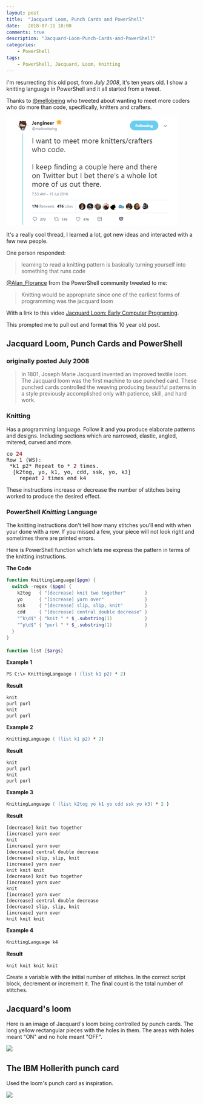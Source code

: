 ```yaml
---
layout: post
title:  "Jacquard Loom, Punch Cards and PowerShell"
date:   2018-07-11 18:00
comments: true
description: "Jacquard-Loom-Punch-Cards-and-PowerShell"
categories:
    - PowerShell
tags:
    - PowerShell, Jacquard, Loom, Knitting
---
```


I'm resurrecting this old post, from *July 2008*, it's ten years old. I show a knitting language in PowerShell and it all started from a tweet.

Thanks to [@mellobeing](https://twitter.com/mellowbeing/status/1018508770337574914) who tweeted about wanting to meet more coders who do more than code, specifically, knitters and crafters.

![](https://raw.githubusercontent.com/dfinke/dfinke.github.io/master/images/posts/knitting.png)

It's a really cool thread, I learned a lot, got new ideas and interacted with a few new people.

One person responded:
> learning to read a knitting pattern is basically turning yourself into something that runs code

[@Alan_Florance](https://twitter.com/Alan_Florance) from the PowerShell community tweeted to me:

> Knitting would be appropriate since one of the earliest forms of programming was the jacquard loom

With a link to this video [Jacquard Loom: Early Computer Programing](https://www.youtube.com/watch?v=lwozgRPLVC8).

This prompted me to pull out and format this 10 year old post.


## Jacquard Loom, Punch Cards and PowerShell
### originally posted July 2008

> In 1801, Joseph Marie Jacquard invented an improved textile loom. The Jacquard loom was the first machine to use punched card. These punched cards controlled the weaving producing beautiful patterns in a style previously accomplished only with patience, skill, and hard work.

### Knitting
Has a programming language. Follow it and you produce elaborate patterns and designs. Including sections which are narrowed, elastic, angled, mitered, curved and more.

<pre>co <span style="color: maroon">24</span>
Row <span style="color: maroon">1</span> (WS):
 *k1 p2* Repeat to * <span style="color: maroon">2</span> times.
  [k2tog, yo, k1, yo, cdd, ssk, yo, k3]
    repeat <span style="color: maroon">2 </span>times end k4</pre>

<p>These instructions increase or decrease the number of stitches being worked to produce the desired effect.</p>

### PowerShell *Knitting* Language

The knitting instructions don't tell how many stitches you'll end with when your done with a row. If you missed a few, your piece will not look right and sometimes there are printed errors.

Here is PowerShell function which lets me express the pattern in terms of the knitting instructions.

**The Code**
```powershell
function KnittingLanguage($pgm) {
  switch -regex ($pgm) {
    k2tog   { "[decrease] knit two together"       }
    yo      { "[increase] yarn over"               }
    ssk     { "[decrease] slip, slip, knit"        }
    cdd     { "[decrease] central double decrease" }
    "^k\d$" { "knit " * $_.substring(1)            }
    "^p\d$" { "purl " * $_.substring(1)            }
  }
}

function list {$args}
```

**Example 1**

```ps
PS C:\> KnittingLanguage ( (list k1 p2) * 2)
```

**Result**
```
knit
purl purl
knit
purl purl
```

**Example 2**

```ps
KnittingLanguage ( (list k1 p2) * 2)
```

**Result**

```
knit
purl purl
knit
purl purl
```

**Example 3**

```ps
KnittingLanguage ( (list k2tog yo k1 yo cdd ssk yo k3) * 2 )
```

**Result**

```
[decrease] knit two together
[increase] yarn over
knit
[increase] yarn over
[decrease] central double decrease
[decrease] slip, slip, knit
[increase] yarn over
knit knit knit
[decrease] knit two together
[increase] yarn over
knit
[increase] yarn over
[decrease] central double decrease
[decrease] slip, slip, knit
[increase] yarn over
knit knit knit
```

**Example 4**

```ps
KnittingLanguage k4
```

**Result**
```
knit knit knit knit
```

Create a variable with the initial number of stitches. In the correct script block, decrement or increment it. The final count is the total number of stitches.

## Jacquard's loom

Here is an image of Jacquard's loom being controlled by punch cards. The long yellow rectangular pieces with the holes in them. The areas with holes meant "ON" and no hole meant "OFF".

![](https://upload.wikimedia.org/wikipedia/commons/8/84/NMS_Jacquard_loom.JPG)



## The IBM Hollerith punch card

Used the loom's punch card as inspiration.

![](http://4.bp.blogspot.com/_kxPG6y8Qctk/SdYakc8KIPI/AAAAAAAACwE/xWT8lelaT8k/s400/punch_card.75dpi.rgb.gif)